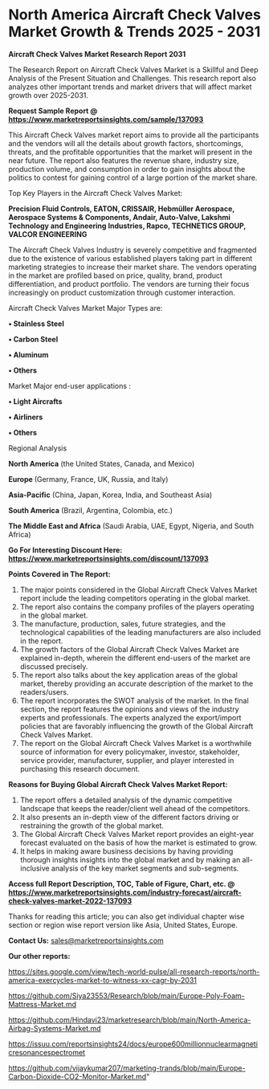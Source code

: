  # North America Aircraft Check Valves Market Growth & Trends 2025 - 2031

<strong>Aircraft Check Valves Market Research Report 2031</strong>

The Research Report on Aircraft Check Valves Market is a Skillful and Deep Analysis of the Present Situation and Challenges. This research report also analyzes other important trends and market drivers that will affect market growth over 2025-2031.

<strong>Request Sample Report @ <a href=https://www.marketreportsinsights.com/sample/137093>https://www.marketreportsinsights.com/sample/137093</a></strong>

This Aircraft Check Valves market report aims to provide all the participants and the vendors will all the details about growth factors, shortcomings, threats, and the profitable opportunities that the market will present in the near future. The report also features the revenue share, industry size, production volume, and consumption in order to gain insights about the politics to contest for gaining control of a large portion of the market share.

Top Key Players in the Aircraft Check Valves Market:

<strong>Precision Fluid Controls, EATON, CRISSAIR, Hebmüller Aerospace, Aerospace Systems & Components, Andair, Auto-Valve, Lakshmi Technology and Engineering Industries, Rapco, TECHNETICS GROUP, VALCOR ENGINEERING</strong>

The Aircraft Check Valves Industry is severely competitive and fragmented due to the existence of various established players taking part in different marketing strategies to increase their market share. The vendors operating in the market are profiled based on price, quality, brand, product differentiation, and product portfolio. The vendors are turning their focus increasingly on product customization through customer interaction.

Aircraft Check Valves Market Major Types are:

<strong>• Stainless Steel

• Carbon Steel

• Aluminum

• Others</strong>

Market Major end-user applications :

<strong>• Light Aircrafts

• Airliners

• Others</strong>

Regional Analysis

</u><strong><b>North America</b></strong> (the United States, Canada, and Mexico)

<strong><b>Europe </b></strong>(Germany, France, UK, Russia, and Italy)

<strong><b>Asia-Pacific</b></strong> (China, Japan, Korea, India, and Southeast Asia)

<strong><b>South America</b></strong> (Brazil, Argentina, Colombia, etc.)

<strong><b>The Middle East and Africa</b></strong> (Saudi Arabia, UAE, Egypt, Nigeria, and South Africa)

<strong>Go For Interesting Discount Here: <a href=https://www.marketreportsinsights.com/discount/137093>https://www.marketreportsinsights.com/discount/137093</a></strong>

<strong>Points Covered in The Report:</strong>
<ol>
  <li>The major points considered in the Global Aircraft Check Valves Market report include the leading competitors operating in the global market.</li>
  <li>The report also contains the company profiles of the players operating in the global market.</li>
  <li>The manufacture, production, sales, future strategies, and the technological capabilities of the leading manufacturers are also included in the report.</li>
  <li>The growth factors of the Global Aircraft Check Valves Market are explained in-depth, wherein the different end-users of the market are discussed precisely.</li>
  <li>The report also talks about the key application areas of the global market, thereby providing an accurate description of the market to the readers/users.</li>
  <li>The report incorporates the SWOT analysis of the market. In the final section, the report features the opinions and views of the industry experts and professionals. The experts analyzed the export/import policies that are favorably influencing the growth of the Global Aircraft Check Valves Market.</li>
  <li>The report on the Global Aircraft Check Valves Market is a worthwhile source of information for every policymaker, investor, stakeholder, service provider, manufacturer, supplier, and player interested in purchasing this research document.</li>
</ol>
<strong>Reasons for Buying Global Aircraft Check Valves Market Report:</strong>

<ol>
  <li>The report offers a detailed analysis of the dynamic competitive landscape that keeps the reader/client well ahead of the competitors.</li>
  <li>It also presents an in-depth view of the different factors driving or restraining the growth of the global market.</li>
  <li>The Global Aircraft Check Valves Market report provides an eight-year forecast evaluated on the basis of how the market is estimated to grow.</li>
  <li>It helps in making aware business decisions by having providing thorough insights insights into the global market and by making an all-inclusive analysis of the key market segments and sub-segments.</li>
</ol>
<strong>Access full Report Description, TOC, Table of Figure, Chart, etc. @ <a href=https://www.marketreportsinsights.com/industry-forecast/aircraft-check-valves-market-2022-137093>https://www.marketreportsinsights.com/industry-forecast/aircraft-check-valves-market-2022-137093</a></strong>


Thanks for reading this article; you can also get individual chapter wise section or region wise report version like Asia, United States, Europe.

<strong>Contact Us:</strong>
sales@marketreportsinsights.com

<strong>Our other reports:</strong>

<a href=https://sites.google.com/view/tech-world-pulse/all-research-reports/north-america-exercycles-market-to-witness-xx-cagr-by-2031>https://sites.google.com/view/tech-world-pulse/all-research-reports/north-america-exercycles-market-to-witness-xx-cagr-by-2031</a>

<a href=https://github.com/Siya23553/Research/blob/main/Europe-Poly-Foam-Mattress-Market.md>https://github.com/Siya23553/Research/blob/main/Europe-Poly-Foam-Mattress-Market.md</a>

<a href=https://github.com/Hindavi23/marketresearch/blob/main/North-America-Airbag-Systems-Market.md>https://github.com/Hindavi23/marketresearch/blob/main/North-America-Airbag-Systems-Market.md</a>

<a href=https://issuu.com/reportsinsights24/docs/europe600millionnuclearmagneticresonancespectromet>https://issuu.com/reportsinsights24/docs/europe600millionnuclearmagneticresonancespectromet</a>

<a href=https://github.com/vijaykumar207/marketing-trands/blob/main/Europe-Carbon-Dioxide-CO2-Monitor-Market.md>https://github.com/vijaykumar207/marketing-trands/blob/main/Europe-Carbon-Dioxide-CO2-Monitor-Market.md</a>"
